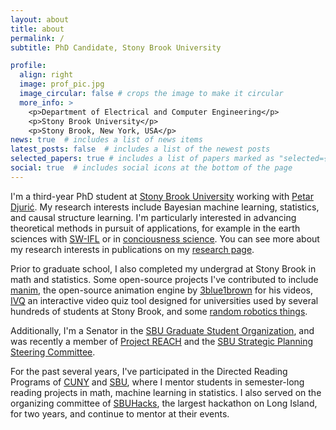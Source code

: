 ```yaml
---
layout: about
title: about
permalink: /
subtitle: PhD Candidate, Stony Brook University

profile:
  align: right
  image: prof_pic.jpg
  image_circular: false # crops the image to make it circular
  more_info: >
    <p>Department of Electrical and Computer Engineering</p>
    <p>Stony Brook University</p>
    <p>Stony Brook, New York, USA</p>
news: true  # includes a list of news items
latest_posts: false  # includes a list of the newest posts
selected_papers: true # includes a list of papers marked as "selected={true}"
social: true  # includes social icons at the bottom of the page
---
```


I'm a third-year PhD student at [Stony Brook University](https://www.stonybrook.edu/) working with [Petar Djurić](https://sites.google.com/stonybrook.edu/petardjuric/). My research interests include Bayesian machine learning, statistics, and causal structure learning. I'm particularly interested in advancing theoretical methods in pursuit of applications, for example in the earth sciences with [SW-IFL](https://sw-ifl.asu.edu/people#:~:text=Treinish%2C%20IBM-,Daniel%20Waxman%2C%20BNL,-Rob%20Wolfinbarger%2C%20ASU) or in [conciousness science](https://selcrec.ece.stonybrook.edu/team.html#:~:text=Research%20Assistant-,Daniel%20Waxman,-Research%20Assistant). You can see more about my research interests in publications on my [research page](research).

Prior to graduate school, I also completed my undergrad at Stony Brook in math and statistics. Some open-source projects I've contributed to include [manim](https://github.com/3b1b/manim), the open-source animation engine by [3blue1brown](https://www.youtube.com/channel/UCYO_jab_esuFRV4b17AJtAw) for his videos, [IVQ](https://github.com/SBUtltmedia/VQ) an interactive video quiz tool designed for universities used by several hundreds of students at Stony Brook, and some [random robotics things](https://github.com/SachemAftershock).

Additionally, I'm a Senator in the [SBU Graduate Student Organization](https://www.stonybrookgso.org), and was recently a member of [Project REACH](https://www.stonybrook.edu/reach/about/index.php) and the [SBU Strategic Planning Steering Committee](https://www.stonybrook.edu/commcms/strategicplan/committee.php).

For the past several years, I've participated in the Directed Reading Programs of [CUNY](https://sites.google.com/view/cunydrp/home) and [SBU](https://sites.google.com/stonybrook.edu/drp), where I mentor students in semester-long reading projects in math, machine learning in statistics. I also served on the organizing committee of [SBUHacks](https://sbuhacks.org), the largest hackathon on Long Island, for two years, and continue to mentor at their events.